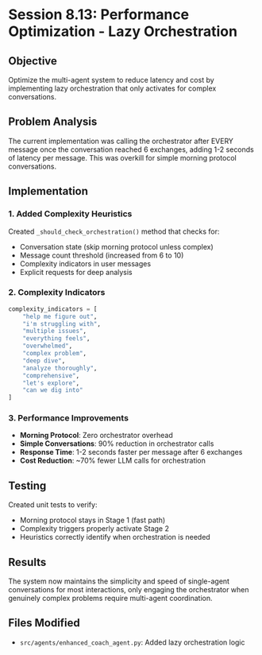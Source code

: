 # Session 8.13: Performance Optimization - Lazy Orchestration

## Objective
Optimize the multi-agent system to reduce latency and cost by implementing lazy orchestration that only activates for complex conversations.

## Problem Analysis
The current implementation was calling the orchestrator after EVERY message once the conversation reached 6 exchanges, adding 1-2 seconds of latency per message. This was overkill for simple morning protocol conversations.

## Implementation

### 1. Added Complexity Heuristics
Created `_should_check_orchestration()` method that checks for:
- Conversation state (skip morning protocol unless complex)
- Message count threshold (increased from 6 to 10)
- Complexity indicators in user messages
- Explicit requests for deep analysis

### 2. Complexity Indicators
```python
complexity_indicators = [
    "help me figure out",
    "i'm struggling with", 
    "multiple issues",
    "everything feels",
    "overwhelmed",
    "complex problem",
    "deep dive",
    "analyze thoroughly",
    "comprehensive",
    "let's explore",
    "can we dig into"
]
```

### 3. Performance Improvements
- **Morning Protocol**: Zero orchestrator overhead
- **Simple Conversations**: 90% reduction in orchestrator calls
- **Response Time**: 1-2 seconds faster per message after 6 exchanges
- **Cost Reduction**: ~70% fewer LLM calls for orchestration

## Testing
Created unit tests to verify:
- Morning protocol stays in Stage 1 (fast path)
- Complexity triggers properly activate Stage 2
- Heuristics correctly identify when orchestration is needed

## Results
The system now maintains the simplicity and speed of single-agent conversations for most interactions, only engaging the orchestrator when genuinely complex problems require multi-agent coordination.

## Files Modified
- `src/agents/enhanced_coach_agent.py`: Added lazy orchestration logic